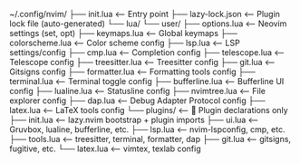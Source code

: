 
~/.config/nvim/
├── init.lua                  <-- Entry point
├── lazy-lock.json            <-- Plugin lock file (auto-generated)
└── lua/
    └── user/
        ├── options.lua       <-- Neovim settings (set, opt)
        ├── keymaps.lua       <-- Global keymaps
        ├── colorscheme.lua   <-- Color scheme config
        ├── lsp.lua           <-- LSP settings/config
        ├── cmp.lua           <-- Completion config
        ├── telescope.lua     <-- Telescope config
        ├── treesitter.lua    <-- Treesitter config
        ├── git.lua           <-- Gitsigns config
        ├── formatter.lua     <-- Formatting tools config
        ├── terminal.lua      <-- Terminal toggle config
        ├── bufferline.lua    <-- Bufferline UI config
        ├── lualine.lua       <-- Statusline config
        ├── nvimtree.lua      <-- File explorer config
        ├── dap.lua           <-- Debug Adapter Protocol config
        ├── latex.lua         <-- LaTeX tools config
        └── plugins/          <-- 🔌 Plugin declarations only
            ├── init.lua      <-- lazy.nvim bootstrap + plugin imports
            ├── ui.lua        <-- Gruvbox, lualine, bufferline, etc.
            ├── lsp.lua       <-- nvim-lspconfig, cmp, etc.
            ├── tools.lua     <-- treesitter, terminal, formatter, dap
            ├── git.lua       <-- gitsigns, fugitive, etc.
            └── latex.lua     <-- vimtex, texlab config
